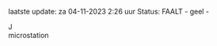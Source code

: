 laatste update: 
za 04-11-2023  2:26   uur 
Status: FAALT - geel - 
<div class="service R">J</div><div class="service Y">microstation</div>